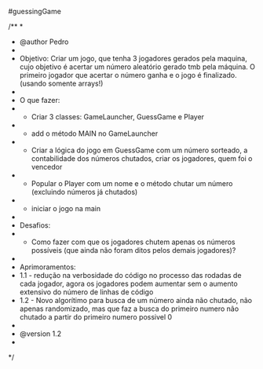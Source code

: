 #guessingGame

/**
 * 
 * @author Pedro
 * 
 * Objetivo: Criar um jogo, que tenha 3 jogadores gerados pela maquina, cujo objetivo é acertar um número aleatório gerado tmb pela máquina. O primeiro jogador que acertar o número ganha e o jogo é finalizado. (usando somente arrays!)
 * 
 * O que fazer:
 * - Criar 3 classes: GameLauncher, GuessGame e Player
 * - add o método MAIN no GameLauncher
 * - Criar a lógica do jogo em GuessGame com um número sorteado, a contabilidade dos números chutados, criar os jogadores, quem foi o vencedor
 * - Popular o Player com um nome e o método chutar um número (excluindo números já chutados)
 * - iniciar o jogo na main
 * 
 * Desafios:
 * - Como fazer com que os jogadores chutem apenas os números possíveis (que ainda não foram ditos pelos demais jogadores)?
 * 
 * Aprimoramentos:
 * 1.1 - redução na verbosidade do código no processo das rodadas de cada jogador, agora os jogadores podem aumentar sem o aumento extensivo do número de linhas de código
 * 1.2 - Novo algorítimo para busca de um número ainda não chutado, não apenas randomizado, mas que faz a busca do primeiro numero não chutado a partir do primeiro numero possivel 0
 * 
 * @version 1.2
 *
 */
